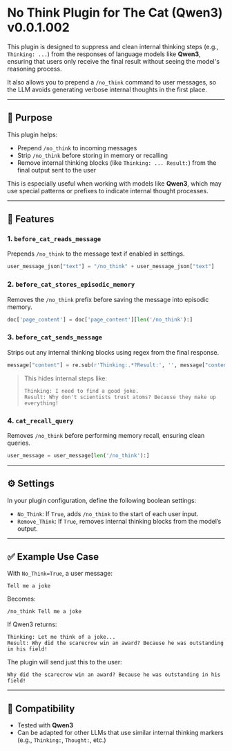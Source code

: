 # No Think Plugin for The Cat (Qwen3) v0.0.1.002

This plugin is designed to suppress and clean internal thinking steps (e.g., `Thinking: ...`) from the responses of language models like **Qwen3**, ensuring that users only receive the final result without seeing the model's reasoning process.

It also allows you to prepend a `/no_think` command to user messages, so the LLM avoids generating verbose internal thoughts in the first place.

---

## 🎯 Purpose

This plugin helps:
- Prepend `/no_think` to incoming messages
- Strip `/no_think` before storing in memory or recalling
- Remove internal thinking blocks (like `Thinking: ... Result:`) from the final output sent to the user

This is especially useful when working with models like **Qwen3**, which may use special patterns or prefixes to indicate internal thought processes.

---

## 🔧 Features

### 1. `before_cat_reads_message`
Prepends `/no_think` to the message text if enabled in settings.

```python
user_message_json["text"] = "/no_think" + user_message_json["text"]
```

### 2. `before_cat_stores_episodic_memory`
Removes the `/no_think` prefix before saving the message into episodic memory.

```python
doc['page_content'] = doc['page_content'][len('/no_think'):]
```

### 3. `before_cat_sends_message`
Strips out any internal thinking blocks using regex from the final response.

```python
message["content"] = re.sub(r'Thinking:.*?Result:', '', message["content"], flags=re.DOTALL | re.IGNORECASE)
```

> This hides internal steps like:
> ```
> Thinking: I need to find a good joke.
> Result: Why don't scientists trust atoms? Because they make up everything!
> ```

### 4. `cat_recall_query`
Removes `/no_think` before performing memory recall, ensuring clean queries.

```python
user_message = user_message[len('/no_think'):]
```

---

## ⚙️ Settings

In your plugin configuration, define the following boolean settings:
- `No_Think`: If `True`, adds `/no_think` to the start of each user input.
- `Remove_Think`: If `True`, removes internal thinking blocks from the model’s output.

---

## ✅ Example Use Case

With `No_Think=True`, a user message:

```
Tell me a joke
```

Becomes:

```
/no_think Tell me a joke
```

If Qwen3 returns:

```
Thinking: Let me think of a joke...
Result: Why did the scarecrow win an award? Because he was outstanding in his field!
```

The plugin will send just this to the user:

```
Why did the scarecrow win an award? Because he was outstanding in his field!
```

---

## 🧪 Compatibility

- Tested with **Qwen3**
- Can be adapted for other LLMs that use similar internal thinking markers (e.g., `Thinking:`, `Thought:`, etc.)
